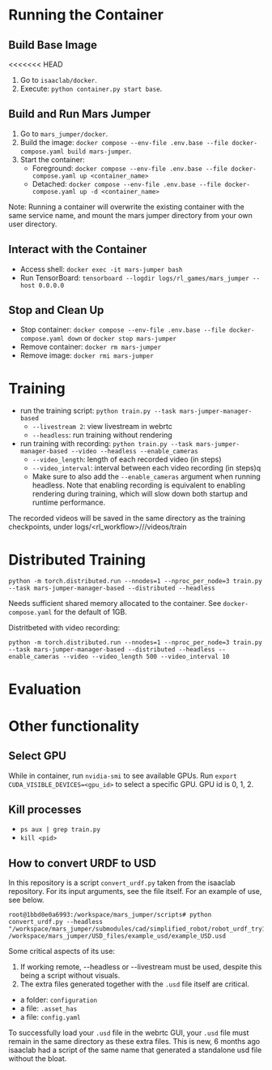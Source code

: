 # Running the Container

## Build Base Image
<<<<<<< HEAD
1. Go to `isaaclab/docker`.
2. Execute: `python container.py start base`.

## Build and Run Mars Jumper
1. Go to `mars_jumper/docker`.
2. Build the image: `docker compose --env-file .env.base --file docker-compose.yaml build mars-jumper`.
3. Start the container:
   - Foreground: `docker compose --env-file .env.base --file docker-compose.yaml up <container_name>`
   - Detached: `docker compose --env-file .env.base --file docker-compose.yaml up -d <container_name>`

Note: Running a container will overwrite the existing container with the same service name, and mount the mars jumper directory from your own user directory.

## Interact with the Container
- Access shell: `docker exec -it mars-jumper bash`
- Run TensorBoard: `tensorboard --logdir logs/rl_games/mars_jumper --host 0.0.0.0`

## Stop and Clean Up
- Stop container: `docker compose --env-file .env.base --file docker-compose.yaml down` or `docker stop mars-jumper`
- Remove container: `docker rm mars-jumper`
- Remove image: `docker rmi mars-jumper`

# Training
- run the training script: `python train.py --task mars-jumper-manager-based`
    - `--livestream 2`: view livestream in webrtc
    - `--headless`: run training without rendering
- run training with recording: `python train.py --task mars-jumper-manager-based --video --headless --enable_cameras`
    - `--video_length`: length of each recorded video (in steps)
    - `--video_interval`: interval between each video recording (in steps)q
    - Make sure to also add the `--enable_cameras` argument when running headless. Note that enabling recording is equivalent to enabling rendering during training, which will slow down both startup and runtime performance.

The recorded videos will be saved in the same directory as the training checkpoints, under logs/<rl_workflow>/<task>/<run>/videos/train

# Distributed Training
```
python -m torch.distributed.run --nnodes=1 --nproc_per_node=3 train.py --task mars-jumper-manager-based --distributed --headless
```

Needs sufficient shared memory allocated to the container. See `docker-compose.yaml` for the default of 1GB.

Distritbeted with video recording:
```
python -m torch.distributed.run --nnodes=1 --nproc_per_node=3 train.py --task mars-jumper-manager-based --distributed --headless --enable_cameras --video --video_length 500 --video_interval 10
```


# Evaluation

# Other functionality

## Select GPU
While in container, run `nvidia-smi` to see available GPUs.
Run `export CUDA_VISIBLE_DEVICES=<gpu_id>` to select a specific GPU. GPU id is 0, 1, 2.

## Kill processes
- `ps aux | grep train.py`
- `kill <pid>`


## How to convert URDF to USD

In this repository is a script `convert_urdf.py` taken from the isaaclab repository. For its input arguments, see the file itself. For an example of use, see below. 
```     
root@1bbd0e0a6993:/workspace/mars_jumper/scripts# python convert_urdf.py --headless "/workspace/mars_jumper/submodules/cad/simplified_robot/robot_urdf_try1/urdf/robot_urdf_try1.urdf" /workspace/mars_jumper/USD_files/example_usd/example_USD.usd
```
Some critical aspects of its use: 
1. If working remote, --headless or --livestream must be used, despite this being a script without visuals.  
2. The extra files generated together with the `.usd` file itself are critical. 
* a folder: `configuration`
* a file: `.asset_has`
* a file: `config.yaml`

To successfully load your `.usd` file in the webrtc GUI, your `.usd` file must remain in the same directory as these extra files. This is new, 6 months ago isaaclab had a script of the same name that generated a standalone usd file without the bloat. 






